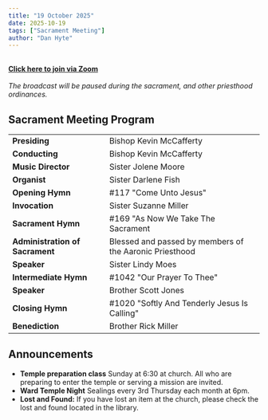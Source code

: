 ```yaml
---
title: "19 October 2025"
date: 2025-10-19
tags: ["Sacrament Meeting"]
author: "Dan Hyte"
---
```

\
[**Click here to join via Zoom**](https://zoom.us/j/4968366791?pwd=Q2M0dkx3L2Jod2FuM2pqWDNNQ1lHdz09)
\
\
*The broadcast will be paused during the sacrament, and other priesthood ordinances.*
## Sacrament Meeting Program


|                                    |                                                        |
| -------------------------------    | -----------------------------------                    |
| **Presiding**                      | Bishop Kevin McCafferty                                |
| **Conducting**                     | Bishop Kevin McCafferty                                |
| **Music Director**                 | Sister Jolene Moore                                    |
| **Organist**                       | Sister Darlene Fish                                    |
| **Opening Hymn**                   | #117 "Come Unto Jesus"                               |
| **Invocation**                     | Sister Suzanne Miller                                  |
| **Sacrament Hymn**                 | #169 "As Now We Take The Sacrament                   |
| **Administration of Sacrament**    | Blessed and passed by members of the Aaronic Priesthood|
| **Speaker**                        | Sister Lindy Moes                                      |
| **Intermediate Hymn**              | #1042 "Our Prayer To Thee"                           |
| **Speaker**                        | Brother Scott Jones                                    |
| **Closing Hymn**                   | #1020 "Softly And Tenderly Jesus Is Calling"         |
| **Benediction**                    | Brother Rick Miller                                    |


## Announcements

- **Temple preparation class** Sunday at 6:30 at church. All who are preparing to enter the temple or serving a mission are invited.
- **Ward Temple Night** Sealings every 3rd Thursday each month at 6pm.
- **Lost and Found:** If you have lost an item at the church, please check the lost and found located in the library.